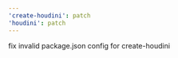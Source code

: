 ```yaml
---
'create-houdini': patch
'houdini': patch
---
```


fix invalid package.json config for create-houdini
